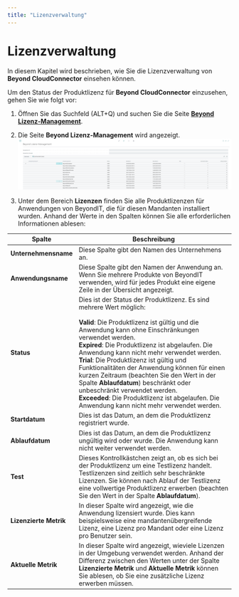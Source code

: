 ```yaml
---
title: "Lizenzverwaltung"
---
```


# <a name="license-management"></a>Lizenzverwaltung

In diesem Kapitel wird beschrieben, wie Sie die Lizenzverwaltung von **Beyond CloudConnector** einsehen können.  

Um den Status der Produktlizenz für **Beyond CloudConnector** einzusehen, gehen Sie wie folgt vor:  

1. Öffnen Sie das Suchfeld (ALT+Q) und suchen Sie die Seite **[Beyond Lizenz-Management](https://businesscentral.dynamics.com/?page=70838792)**.  
1. Die Seite **Beyond Lizenz-Management** wird angezeigt.  
    ![license-management](../assets/license-management.png)  

1. Unter dem Bereich **Lizenzen** finden Sie alle Produktlizenzen für Anwendungen von BeyondIT, die für diesen Mandanten installiert wurden. Anhand der Werte in den Spalten können Sie alle erforderlichen Informationen ablesen:  

|**Spalte**|**Beschreibung**|
|--|--|
|**Unternehmensname**|Diese Spalte gibt den Namen des Unternehmens an.|
|**Anwendungsname**|Diese Spalte gibt den Namen der Anwendung an. Wenn Sie mehrere Produkte von BeyondIT verwenden, wird für jedes Produkt eine eigene Zeile in der Übersicht angezeigt.|
|**Status**|Dies ist der Status der Produktlizenz. Es sind mehrere Wert möglich:<br><br>**Valid**: Die Produktlizenz ist gültig und die Anwendung kann ohne Einschränkungen verwendet werden.<br>**Expired**: Die Produktlizenz ist abgelaufen. Die Anwendung kann nicht mehr verwendet werden.<br>**Trial**: Die Produktlizenz ist gültig und Funktionalitäten der Anwendung können für einen kurzen Zeitraum (beachten Sie den Wert in der Spalte **Ablaufdatum**) beschränkt oder unbeschränkt verwendet werden. <br>**Exceeded**: Die Produktlizenz ist abgelaufen. Die Anwendung kann nicht mehr verwendet werden.|
|**Startdatum**|Dies ist das Datum, an dem die Produktlizenz registriert wurde.|
|**Ablaufdatum**|Dies ist das Datum, an dem die Produktlizenz ungültig wird oder wurde. Die Anwendung kann nicht weiter verwendet werden.|
|**Test**|Dieses Kontrollkästchen zeigt an, ob es sich bei der Produktlizenz um eine Testlizenz handelt. Testlizenzen sind zeitlich sehr beschränkte Lizenzen. Sie können nach Ablauf der Testlizenz eine vollwertige Produktlizenz erwerben (beachten Sie den Wert in der Spalte **Ablaufdatum**).|
|**Lizenzierte Metrik**|In dieser Spalte wird angezeigt, wie die Anwendung lizensiert wurde. Dies kann beispielsweise eine mandantenübergreifende Lizenz, eine Lizenz pro Mandant oder eine Lizenz pro Benutzer sein.|
|**Aktuelle Metrik**|In dieser Spalte wird angezeigt, wieviele Lizenzen in der Umgebung verwendet werden. Anhand der Differenz zwischen den Werten unter der Spalte **Lizenzierte Metrik** und **Aktuelle Metrik** können Sie ablesen, ob Sie eine zusätzliche Lizenz erwerben müssen.|
